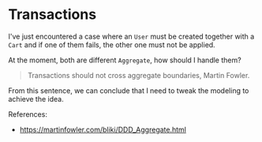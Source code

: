 # Transactions

I've just encountered a case where an `User` must be created together with a `Cart` and if one of them fails, the other one must not be applied.

At the moment, both are different `Aggregate`, how should I handle them?

> Transactions should not cross aggregate boundaries, Martin Fowler.

From this sentence, we can conclude that I need to tweak the modeling to achieve the idea.

References:

- https://martinfowler.com/bliki/DDD_Aggregate.html
